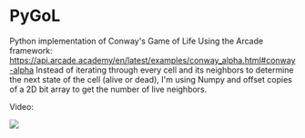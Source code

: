 # PyGoL
Python implementation of Conway's Game of Life
Using the Arcade framework: https://api.arcade.academy/en/latest/examples/conway_alpha.html#conway-alpha
Instead of iterating through every cell and its neighbors to determine the next state of the cell (alive or dead), I'm using Numpy and offset copies of a 2D bit array to get the number of live neighbors.
 
Video:

[![](http://img.youtube.com/vi/hi34mNl3XEU/0.jpg)](https://www.youtube.com/watch?v=hi34mNl3XEU "")
